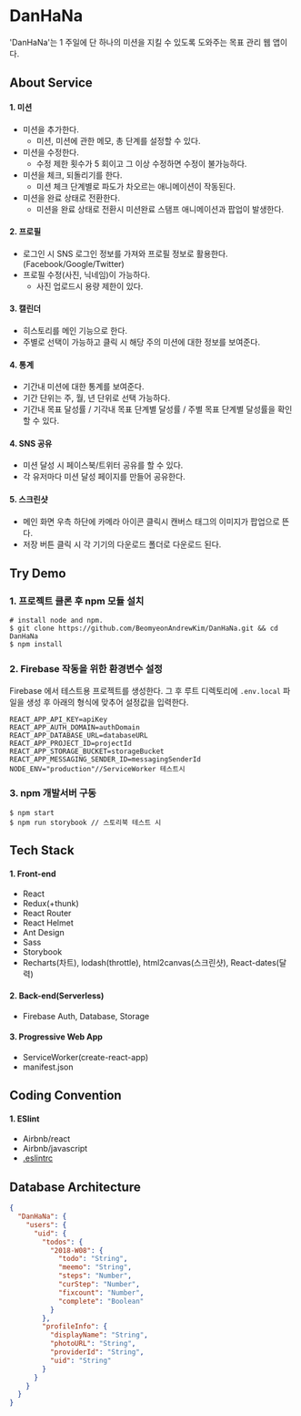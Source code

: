 # DanHaNa

'DanHaNa'는 1 주일에 단 하나의 미션을 지킬 수 있도록 도와주는 목표 관리 웹 앱이다.

## About Service

#### 1. 미션

* 미션을 추가한다.
  * 미션, 미션에 관한 메모, 총 단계를 설정할 수 있다.
* 미션을 수정한다.
  * 수정 제한 횟수가 5 회이고 그 이상 수정하면 수정이 불가능하다.
* 미션을 체크, 되돌리기를 한다.
  * 미션 체크 단계별로 파도가 차오르는 애니메이션이 작동된다.
* 미션을 완료 상태로 전환한다.
  * 미션을 완료 상태로 전환시 미션완료 스탬프 애니메이션과 팝업이 발생한다.

#### 2. 프로필

* 로그인 시 SNS 로그인 정보를 가져와 프로필 정보로 활용한다.(Facebook/Google/Twitter)
* 프로필 수정(사진, 닉네임)이 가능하다.
  * 사진 업로드시 용량 제한이 있다.

#### 3. 캘린더

* 히스토리를 메인 기능으로 한다.
* 주별로 선택이 가능하고 클릭 시 해당 주의 미션에 대한 정보를 보여준다.

#### 4. 통계

* 기간내 미션에 대한 통계를 보여준다.
* 기간 단위는 주, 월, 년 단위로 선택 가능하다.
* 기간내 목표 달성률 / 기각내 목표 단계별 달성률 / 주별 목표 단계별 달성률을 확인할 수 있다.

#### 4. SNS 공유

* 미션 달성 시 페이스북/트위터 공유를 할 수 있다.
* 각 유저마다 미션 달성 페이지를 만들어 공유한다.

#### 5. 스크린샷

* 메인 화면 우측 하단에 카메라 아이콘 클릭시 캔버스 태그의 이미지가 팝업으로 뜬다.
* 저장 버튼 클릭 시 각 기기의 다운로드 폴더로 다운로드 된다.

## Try Demo

### 1. 프로젝트 클론 후 npm 모듈 설치

```shell
# install node and npm.
$ git clone https://github.com/BeomyeonAndrewKim/DanHaNa.git && cd DanHaNa
$ npm install
```

### 2. Firebase 작동을 위한 환경변수 설정

Firebase 에서 테스트용 프로젝트를 생성한다. 그 후 루트 디렉토리에 `.env.local` 파일을 생성 후 아래의 형식에 맞추어 설정값을 입력한다.

```
REACT_APP_API_KEY=apiKey
REACT_APP_AUTH_DOMAIN=authDomain
REACT_APP_DATABASE_URL=databaseURL
REACT_APP_PROJECT_ID=projectId
REACT_APP_STORAGE_BUCKET=storageBucket
REACT_APP_MESSAGING_SENDER_ID=messagingSenderId
NODE_ENV="production"//ServiceWorker 테스트시
```

### 3. npm 개발서버 구동

```shell
$ npm start
$ npm run storybook // 스토리북 테스트 시
```

## Tech Stack

#### 1. Front-end

* React
* Redux(+thunk)
* React Router
* React Helmet
* Ant Design
* Sass
* Storybook
* Recharts(차트), lodash(throttle), html2canvas(스크린샷), React-dates(달력)

#### 2. Back-end(Serverless)

* Firebase Auth, Database, Storage

#### 3. Progressive Web App

* ServiceWorker(create-react-app)
* manifest.json

## Coding Convention

#### 1. ESlint

* Airbnb/react
* Airbnb/javascript
* [.eslintrc](https://github.com/BeomyeonAndrewKim/DanHaNa/blob/master/.eslintrc)

## Database Architecture

```json
{
  "DanHaNa": {
    "users": {
      "uid": {
        "todos": {
          "2018-W08": {
            "todo": "String",
            "meemo": "String",
            "steps": "Number",
            "curStep": "Number",
            "fixcount": "Number",
            "complete": "Boolean"
          }
        },
        "profileInfo": {
          "displayName": "String",
          "photoURL": "String",
          "providerId": "String",
          "uid": "String"
        }
      }
    }
  }
}
```
